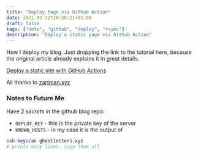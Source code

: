 ```yaml
---
title: "Deploy Page via Github Action"
date: 2021-03-22T20:30:21+01:00
draft: false
tags: ["note", "github", "deploy", "rsync"]
description: "Deploy a static page via Github Action"
---
```


How I deploy my blog. Just dropping the link to the tutorial here, because the original article already explains it in great details.

[Deploy a static site with GitHub Actions](https://zartman.xyz/blog/gh-static-deploy/)

All thanks to [zartman.xyz](zartman.xyz)

### Notes to Future Me

Have 2 _secrets_ in the github blog repo:
- `DEPLOY_KEY` - this is the private key of the server
- `KNOWN_HOSTS` - in my case it is the output of 

```bash
ssh-keyscan ghostletters.xyz
# prints many lines. copy them all
```

